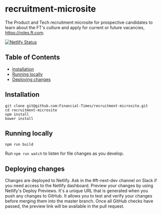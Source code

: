 # recruitment-microsite

The Product and Tech recruitment microsite for prospective candidates to learn about the FT's culture and apply for current or future vacancies, https://roles.ft.com.

[![Netlify Status](https://api.netlify.com/api/v1/badges/0ae3c086-2f05-41dc-8006-d88d5d8d3c62/deploy-status)](https://app.netlify.com/sites/laughing-poitras-5244cb/deploys)

## Table of Contents

- [Installation](#installation)
- [Running locally](#running-locally)
- [Deploying changes](#deploying-changes)

## Installation

```
git clone git@github.com:Financial-Times/recruitment-microsite.git
cd recruitment-microsite
npm install
bower install
```

## Running locally

```
npm run build
```

Run `npm run watch` to listen for file changes as you develop.

## Deploying changes

Changes are deployed to Netlify. Ask in the #ft-next-dev channel on Slack if you need access to the Netlify dashboard. Preview your changes by using Netlify's Deploy Previews. It's a unique URL that is generated when you push any changes to GitHub. It allows you to test and verify your changes before merging them into the master branch. Once all GitHub checks have passed, the preview link will be available in the pull request.
